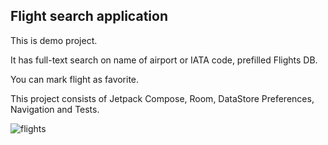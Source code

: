 ## Flight search application

This is demo project.

It has full-text search on name of airport or IATA code, prefilled Flights DB.

You can mark flight as favorite.

This project consists of Jetpack Compose, Room, DataStore Preferences, Navigation and Tests.

![flights](https://github.com/Pakki/flight_search_application/blob/32aef1e74d3d22b1b0092b308faa81fcd56b55a0/flights.GIF)